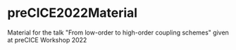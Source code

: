 # preCICE2022Material
Material for the talk "From low-order to high-order coupling schemes" given at preCICE Workshop 2022
